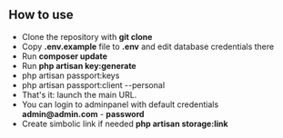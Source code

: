 
## How to use

- Clone the repository with __git clone__
- Copy __.env.example__ file to __.env__ and edit database credentials there
- Run __composer update__
- Run __php artisan key:generate__
- php artisan passport:keys
- php artisan passport:client --personal
- That's it: launch the main URL.
- You can login to adminpanel with default credentials __admin@admin.com__ - __password__
- Create simbolic link if needed __php artisan storage:link__
